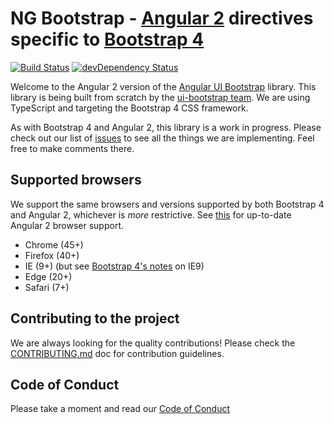 # NG Bootstrap - [Angular 2](http://angular.io/) directives specific to [Bootstrap 4](http://v4-alpha.getbootstrap.com/)

[![Build Status](https://travis-ci.org/ng-bootstrap/core.svg?branch=master)](https://travis-ci.org/ng-bootstrap/core)
[![devDependency Status](https://david-dm.org/ng-bootstrap/core/dev-status.svg?branch=master)](https://david-dm.org/ng-bootstrap/core#info=devDependencies)

Welcome to the Angular 2 version of the [Angular UI Bootstrap](https://github.com/angular-ui/bootstrap) library.
This library is being built from scratch by the [ui-bootstrap team](https://github.com/angular-ui/bootstrap).
We are using TypeScript and targeting the Bootstrap 4 CSS framework. 

As with Bootstrap 4 and Angular 2, this library is a work in progress. Please check out our list of
[issues](https://github.com/ng-bootstrap/core/issues) to see all the things we are implementing.
Feel free to make comments there.

## Supported browsers

We support the same browsers and versions supported by both Bootstrap 4 and Angular 2, whichever is _more_ restrictive.
See [this](https://github.com/angular/angular/blob/master/README.md) for up-to-date Angular 2 browser support.

* Chrome (45+)
* Firefox (40+)
* IE (9+) (but see [Bootstrap 4's notes](http://v4-alpha.getbootstrap.com/getting-started/browsers-devices/#internet-explorer-9) on IE9)
* Edge (20+)
* Safari (7+)

## Contributing to the project

We are always looking for the quality contributions! Please check the [CONTRIBUTING.md](CONTRIBUTING.md) doc for contribution guidelines.

## Code of Conduct

Please take a moment and read our [Code of Conduct](CODE_OF_CONDUCT.md)
